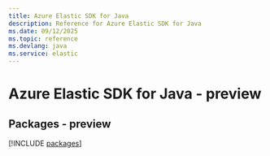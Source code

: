 ```yaml
---
title: Azure Elastic SDK for Java
description: Reference for Azure Elastic SDK for Java
ms.date: 09/12/2025
ms.topic: reference
ms.devlang: java
ms.service: elastic
---
```

# Azure Elastic SDK for Java - preview
## Packages - preview
[!INCLUDE [packages](elastic-index.md)]